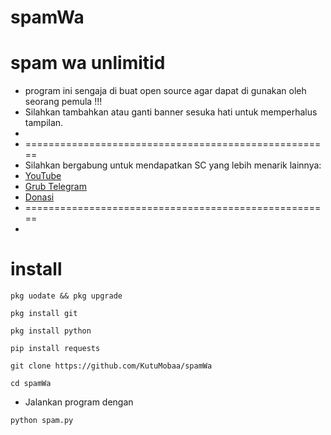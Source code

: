# spamWa
# spam wa unlimitid
*  program ini sengaja di buat open source agar dapat di gunakan oleh seorang pemula !!!
*  Silahkan tambahkan atau ganti banner sesuka hati untuk memperhalus tampilan.
* 
*  =====================================================
*  Silahkan bergabung untuk mendapatkan SC yang lebih menarik lainnya:
*   [YouTube](https://youtube.com/@KutuMoba)
*   [Grub Telegram](https://t.me/kutu_Moba57)
*   [Donasi](https://saweria.co/KutuMoba57)
*  =====================================================
*
# 
# install
```
pkg uodate && pkg upgrade
```
```
pkg install git
```
```
pkg install python
```
```
pip install requests
``` 
```
git clone https://github.com/KutuMobaa/spamWa
```
```
cd spamWa
```
* Jalankan program dengan
```
python spam.py
```
